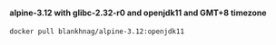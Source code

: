 #### alpine-3.12 with glibc-2.32-r0 and openjdk11 and GMT+8 timezone

```shell script
docker pull blankhnag/alpine-3.12:openjdk11
```